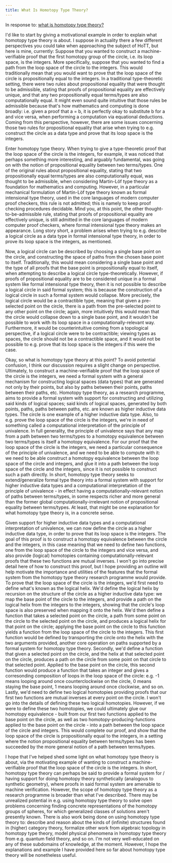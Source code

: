 ```yaml
---
title: What Is Homotopy Type Theory?
---
```


In response to: [what is homotopy type theory?](https://www.quora.com/What-is-homotopy-type-theory/answer/Mark-Farrell-6)

I'd like to start by giving a motivational example in order to explain what homotopy type theory is about. I suppose in actuality there a few different perspectives you could take when approaching the subject of HoTT, but here is mine, currently:
Suppose that you wanted to construct a machine-verifiable proof that the first homotopy group of the circle, i.e. its loop space, is the integers. More specifically, suppose that you wanted to find a path from the loop space of the circle to the integers. This would traditionally mean that you would want to prove that the loop space of the circle is propositionally equal to the integers. In a traditional type-theoretic setting, there were two rules about propositional equality that were thought to be admissible, stating that proofs of propositional equality are effectively unique, and that any two propositionally equal terms/types are also computationally equal. It might even sound quite intuitive that those rules be admissible because that's how mathematics and computing is done broadly: i.e. given a proof that a = b, it is perfectly okay to substitute b for a and vice versa, when performing a computation via equational deductions. Coming from this perspective, however, there are some issues concerning those two rules for propositional equality that arise when trying to e.g. construct the circle as a data type and prove that its loop space is the integers.

Enter homotopy type theory. When trying to give a type-theoretic proof that the loop space of the circle is the integers, for example, it was noticed that perhaps something more interesting, and arguably fundamental, was going on with the notion of propositional equality between two terms/types. One of the original rules about propositional equality, stating that two propositionally equal terms/types are also computationally equal, was thought to be admissible, when considering Martin-Löf type theory as a foundation for mathematics and computing. However, in a particular mechanical formulation of Martin-Löf type theory known as formal intensional type theory, used in the core languages of modern computer proof checkers, this rule is not admitted; this is namely to keep proof checking procedures decidable. Mind you, at this point, the other thought-to-be-admissible rule, stating that proofs of propositional equality are effectively unique, is still admitted in the core languages of modern computer proof checkers, where formal intensional type theory makes an appearance. Long story short, a problem arises when trying to e.g. describe a logical circle as a data type in formal intensional type theory, in order to prove its loop space is the integers, as mentioned.

Now, a logical circle can be described by choosing a single base point on the circle, and constructing the space of paths from the chosen base point to itself. Traditionally, this would mean considering a single base point and the type of all proofs that the base point is propositionally equal to itself, when attempting to describe a logical circle type-theoretically. However, if proofs of propositional equality are to be considered unique in a formal system like formal intensional type theory, then it is not possible to describe a logical circle in said formal system; this is because the construction of a logical circle in such a formal system would collapse. More precisely, the logical circle would be a contractible type, meaning that given a pre-selected point on the circle, there is a path from the pre-selected point to any other point on the circle; again, more intuitively this would mean that the circle would collapse down to a single base point, and it wouldn't be possible to work with its loop space in a computationally-relevant way. Furthermore, it would be counterintuitive coming from a topological perspective, if a logical circle were to be contractible; viewing types as spaces, the circle should not be a contractible space, and it would not be possible to e.g. prove that its loop space is the integers if this were the case.

Okay, so what is homotopy type theory at this point? To avoid potential confusion, I think our discussion requires a slight change on perspective. Ultimately, to construct a machine-verifiable proof that the loop space of the circle is the integers, we need a formal system with a general mechanism for constructing logical spaces (data types) that are generated not only by their points, but also by paths between their points, paths between their paths, etc. Homotopy type theory, as a research programme, aims to provide a formal system with support for constructing and utilizing said kinds of logical spaces; said kinds of logical spaces, generated by both points, paths, paths between paths, etc. are known as higher inductive data types. The circle is one example of a higher inductive data type. Also, to e.g. prove the loop space of the circle is the integers, we're in need of something called a computational interpretation of the principle of univalence. In full generality, the principle of univalence says that any map from a path between two terms/types to a homotopy equivalence between two terms/types is itself a homotopy equivalence. For our proof that the loop space of the circle is the integers, we need a particular consequence of the principle of univalence, and we need to be able to compute with it: we need to be able construct a homotopy equivalence between the loop space of the circle and integers, and glue it into a path between the loop space of the circle and the integers, since it is not possible to construct such a path directly. In short, homotopy type theory seeks to extend/generalize formal type theory into a formal system with support for higher inductive data types and a computational interpretation of the principle of univalence - in effect having a computationally-relevant notion of paths between terms/types, in some respects richer and more general than the former global computationally-irrelevant notion of propositional equality between terms/types. At least, that might be one explanation for what homotopy type theory is, in a concrete sense.

Given support for higher inductive data types and a computational interpretation of univalence, we can now define the circle as a higher inductive data type, in order to prove that its loop space is the integers. The goal of this proof is to construct a homotopy equivalence between the circle and the integers, in this case meaning that we need to define two functions, one from the loop space of the circle to the integers and vice versa, and also provide (logical) homotopies containing computationally-relevant proofs that these two functions are mutual inverses. I won't go into precise detail here of how to construct this proof, but I hope providing an outline will help motivate the importance and utilities of the features that the formal system from the homotopy type theory research programme would provide.
To prove that the loop space of the circle is the integers, we'd first need to define what's known as the logical helix. We'd define the logical helix by recursion on the structure of the circle as a higher inductive data type: we map the base point of the circle to the integers, and provide a path on the logical helix from the integers to the integers, showing that the circle's loop space is also preserved when mapping it onto the helix. We'd then define a function that takes a selected point on the circle, a path from some point on the circle to the selected point on the circle, and produces a logical helix for that point on the circle; applying the base point on the circle to this function yields a function from the loop space of the circle to the integers. This first function would be defined by transporting the circle onto the helix with the two arguments provided, another core operation on paths supported by a formal system for homotopy type theory. Secondly, we'd define a function that given a selected point on the circle, and the helix at that selected point on the circle, produces a path on the circle from some point on that circle to that selected point. Applied to the base point on the circle, this second function would produce a function that takes an integer and gives a corresonding composition of loops in the loop space of the circle: e.g. -1 means looping around once counterclockwise on the circle, 0 means staying the base point, 1 means looping around once clockwise, and so on. Lastly, we'd need to define two logical homotopies providing proofs that our first two functions are mutual inverses at every point on the circle. I won't go into the details of defining these two logical homotopies. However, if we were to define these two homotopies, we could ultimately glue our homotopy equivalence - built from our first two functions applied to the base point on the circle, as well as two homotopy-producing-functions applied to the base point on the circle - into a path between the loop space of the circle and integers. This would complete our proof, and show that the loop space of the circle is propositionally equal to the integers, in a setting where the notion propositional equality between terms/types has been succeeded by the more general notion of a path between terms/types.

I hope that I've helped shed some light on what homotopy type theory is about, via the motivating example of wanting to construct a machine-verifiable proof that the loop space of the circle is the integers. In short, homotopy type theory can perhaps be said to provide a formal system for / having support for doing homotopy theory synthetically (analogous to synthetic geometry), where proofs in said formal system are amenable to machine verification. However, the scope of homotopy type theory as a research programme is broader than what I've described. There may be unrealized potential in e.g. using homotopy type theory to solve open problems concerning finding concrete representations of the homotopy groups of spheres, for which generalized classes of solutions aren't presently known. There is also work being done on using homotopy type theory to: describe and reason about the kinds of (infinite) structures found in (higher) category theory, formalize other work from algebraic topology in homotopy type theory,  model physical phenomena in homotopy type theory from e.g. quantum field theory, and so on. I'm not very well-educated on any of these subdomains of knowledge, at the moment. However, I hope the explanations and example I have provided here so far about homotopy type theory will be nonetheless useful.

